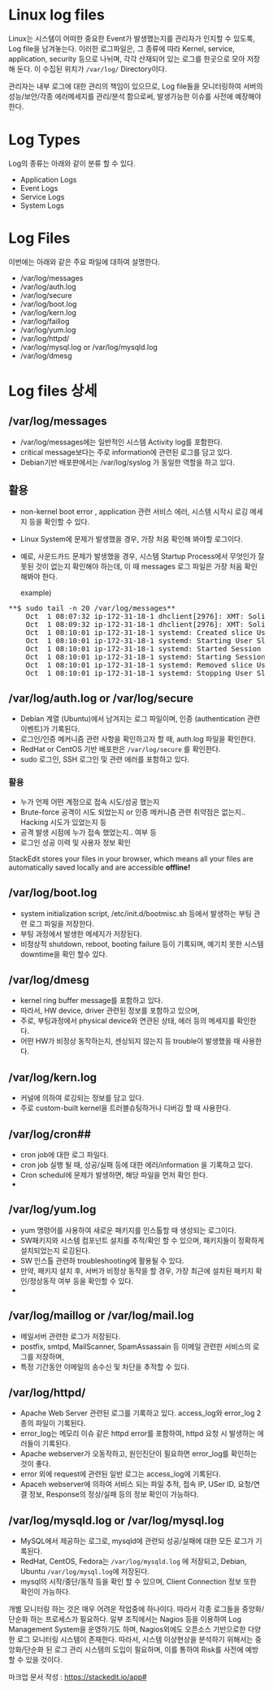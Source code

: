 # Linux log files

Linux는 시스템이 어떠한 중요한 Event가 발생했는지를 관리자가 인지할 수 있도록, Log file을 남겨놓는다.
이러한 로그파일은, 그 종류에 따라 Kernel, service, application, security 등으로 나뉘며, 
각각 산재되어 있는 로그를 한곳으로 모아 저장해 둔다. 이 수집된 위치가 `/var/log/` Directory이다.

관리자는 내부 로그에 대한 관리의 책임이 있으므로, Log file들을 모니터링하여 서버의 성능/보안/각종 에러메세지를 관리/분석 함으로써, 발생가능한 이슈를 사전에 예장해야 한다. 

# Log Types
Log의 종류는 아래와 같이 분류 할 수 있다. 
- Application Logs
- Event Logs
- Service Logs
- System Logs

# Log Files
이번에는 아래와 같은 주요 파일에 대하여 설명한다. 
- /var/log/messages
- /var/log/auth.log
- /var/log/secure
- /var/log/boot.log
- /var/log/kern.log
- /var/log/faillog
- /var/log/yum.log
- /var/log/httpd/
- /var/log/mysql.log or /var/log/mysqld.log
- /var/log/dmesg


# Log files 상세

## /var/log/messages
- /var/log/messages에는 일반적인 시스템 Activity log를 포함한다. 
- critical message보다는 주로 information에 관련된 로그를 담고 있다. 
- Debian기반 배포판에서는 /var/log/syslog 가 동일한 역할을 하고 있다. 

## 활용 ##
- non-kernel boot error , application 관련 서비스 에러, 시스템 시작시 로깅 메세지 등을 확인할 수 있다. 
- Linux System에 문제가 발생했을 경우, 가장 처음 확인해 봐야할 로그이다. 
- 예로, 사운드카드 문제가 발생했을 경우, 
  시스템 Startup Process에서 무엇인가 잘못된 것이 없는지 확인해야 하는데, 
  이 때  messages 로그 파일은 가장 처음 확인 해봐야 한다.  
   
   example)
<pre>
**$ sudo tail -n 20 /var/log/messages**
    Oct  1 08:07:32 ip-172-31-18-1 dhclient[2976]: XMT: Solicit on eth0, interval 120590ms.
    Oct  1 08:09:32 ip-172-31-18-1 dhclient[2976]: XMT: Solicit on eth0, interval 116670ms.
    Oct  1 08:10:01 ip-172-31-18-1 systemd: Created slice User Slice of root.
    Oct  1 08:10:01 ip-172-31-18-1 systemd: Starting User Slice of root.
    Oct  1 08:10:01 ip-172-31-18-1 systemd: Started Session 676 of user root.
    Oct  1 08:10:01 ip-172-31-18-1 systemd: Starting Session 676 of user root.
    Oct  1 08:10:01 ip-172-31-18-1 systemd: Removed slice User Slice of root.
    Oct  1 08:10:01 ip-172-31-18-1 systemd: Stopping User Slice of root.
</pre>

## /var/log/auth.log  or /var/log/secure ##
- Debian 계열 (Ubuntu)에서 남겨지는 로그 파일이며, 인증 (authentication 관련 이벤트)가 기록된다. 
- 로그인/인증 메커니즘 관련 사항을 확인하고자 할 때, auth.log 파일을 확인한다. 
- RedHat or CentOS 기반 배포판은 `/var/log/secure` 를 확인한다.
- sudo 로그인, SSH 로그인 및 관련 에러를 포함하고 있다. 

### 활용 ###
- 누가 언제 어떤 계정으로 접속 시도/성공 했는지
- Brute-force 공격이 시도 되었는지 or 인증 메커니즘 관련 취약점은 없는지.. Hacking 시도가 있었는지 등
- 공격 발생 시점에 누가 접속 했었는지.. 여부 등
- 로그인 성공 이력 및 사용자 정보 확인 

StackEdit stores your files in your browser, which means all your files are automatically saved locally and are accessible **offline!**

## /var/log/boot.log ##
- system initialization script, /etc/init.d/bootmisc.sh 등에서 발생하는 부팅 관련 로그 파일을 저장한다.
- 부팅 과정에서 발생한 메세지가 저장된다. 
- 비정상적 shutdown, reboot, booting failure 등이 기록되며, 예기치 못한 시스템 downtime을 확인 할수 있다.  


## /var/log/dmesg ##
- kernel ring buffer message를 포함하고 있다. 
- 따라서, HW device, driver 관련된 정보를 포함하고 있으며, 
- 주로, 부팅과정에서 physical device와 연관된 상태, 에러 등의 메세지를 확인한다. 
- 어떤 HW가 비정상 동작하는지, 센싱되지 않는지 등 trouble이 발생했을 때 사용한다. 


## /var/log/kern.log ##
- 커널에 의하여 로깅되는 정보를 담고 있다. 
- 주로 custom-built kernel을 트러블슈팅하거나 디버깅 할 때 사용한다. 

## /var/log/cron##
- cron job에 대한 로그 파일다. 
- cron job 실행 될 때, 성공/실패 등에 대한 에러/information 을 기록하고 있다. 
- Cron schedul에 문제가 발생하면, 해당 파일을 먼저 확인 한다. 
- 
## /var/log/yum.log ##
- yum 명령어를 사용하여 새로운 패키지를 인스톨할 때 생성되는 로그이다. 
- SW패키지와 시스템 컴포넌트 설치를 추적/확인 할 수 있으며, 패키지들이 정확하게 설치되었는지 로깅된다.
- SW 인스톨 관련하 troubleshooting에 활용될 수 있다. 
- 만약, 패키지 설치 후, 서버가 비정상 동작을 할 경우, 가장 최근에 설치된 패키지 확인/정상동작 여부 등을 확인할 수 있다. 
- 
## /var/log/maillog or /var/log/mail.log ##
- 메일서버 관련한 로그가 저장된다. 
- postfix, smtpd, MailScanner, SpamAssassain 등 이메일 관련한 서비스의 로그를 저장하며, 
- 특정 기간동안 이메일의 송수신 및 차단을 추적할 수 있다. 


## /var/log/httpd/ ##
- Apache Web Server 관련된 로그를 기록하고 있다.  access_log와 error_log 2종의 파일이 기록된다. 
- error_log는 메모리 이슈 같은 httpd error를 포함하여, httpd 요청 시 발생하는 에러들이 기록된다. 
- Apache webserver가 오동작하고, 원인진단이 필요하면 error_log를 확인하는 것이 좋다. 
- error 외에 request에 관련된 일반 로그는 access_log에 기록된다. 
- Apaceh webserver에 의하여 서비스 되는 파일 추적, 접속 IP, USer ID, 요청/연결 정보, Response의 정상/실패 등의 정보 확인이 가능하다. 

## /var/log/mysqld.log  or /var/log/mysql.log ##
- MySQL에서 제공하는 로그로, mysqld에 관련되 성공/실패에 대한 모든 로그가 기록된다. 
- RedHat, CentOS, Fedora는 `/var/log/mysqld.log` 에 저장되고, Debian, Ubuntu `/var/log/mysql.log`에 저장된다. 
- mysql의 시작/중단/동작 등을 확인 할 수 있으며, Client Connection 정보 또한 확인이 가능하다. 
 

개별 모니터링 하는 것은 매우 어려운 작업중에 하나이다. 따라서 각종 로그들을 중앙화/단순화 하는 프로세스가 필요하다. 일부 조직에서는 Nagios 등을 이용하여 Log Management System을 운영하기도 하며, Nagios외에도 오픈소스 기반으로한 다양한 로그 모니터링 시스템이 존재한다. 
따라서, 시스템 이상현상을 분석하기 위해서는 중앙화/단순화 된 로그 관리 시스템의 도입이 필요하며, 이를 통하여 Risk를 사전에 예방 할 수 있을 것이다. 




마크업 문서 작성 :  https://stackedit.io/app#
